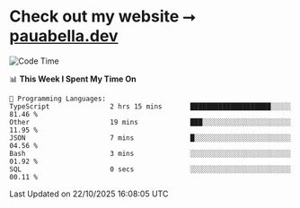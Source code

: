 # Check out my website ⭢ [pauabella.dev](https://pauabella.dev)

<!--START_SECTION:waka-->
![Code Time](http://img.shields.io/badge/Code%20Time-4%2C915%20hrs%2029%20mins-blue)

📊 **This Week I Spent My Time On** 

```text
💬 Programming Languages: 
TypeScript               2 hrs 15 mins       ████████████████████░░░░░   81.46 % 
Other                    19 mins             ███░░░░░░░░░░░░░░░░░░░░░░   11.95 % 
JSON                     7 mins              █░░░░░░░░░░░░░░░░░░░░░░░░   04.56 % 
Bash                     3 mins              ░░░░░░░░░░░░░░░░░░░░░░░░░   01.92 % 
SQL                      0 secs              ░░░░░░░░░░░░░░░░░░░░░░░░░   00.11 % 
```


 Last Updated on 22/10/2025 16:08:05 UTC
<!--END_SECTION:waka-->
